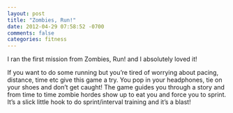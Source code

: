 ```yaml
---
layout: post
title: "Zombies, Run!"
date: 2012-04-29 07:58:52 -0700
comments: false
categories: fitness
---
```

I ran the first mission from Zombies, Run! and I absolutely loved it!

If you want to do some running but you’re tired of worrying about pacing,
distance, time etc give this game a try. You pop in your headphones, tie on
your shoes and don’t get caught! The game guides you through a story and from
time to time zombie hordes show up to eat you and force you to sprint. It’s a
slick little hook to do sprint/interval training and it’s a blast!
